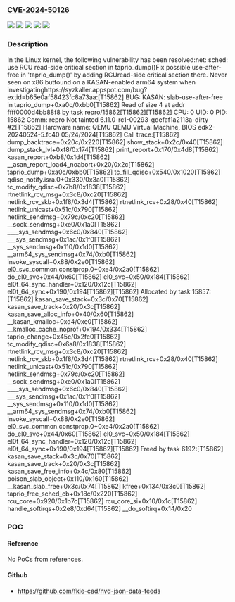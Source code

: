 ### [CVE-2024-50126](https://cve.mitre.org/cgi-bin/cvename.cgi?name=CVE-2024-50126)
![](https://img.shields.io/static/v1?label=Product&message=Linux&color=blue)
![](https://img.shields.io/static/v1?label=Version&message=&color=brightgreen)
![](https://img.shields.io/static/v1?label=Version&message=18cdd2f0998a4967b1fff4c43ed9aef049e42c39%20&color=brightgreen)
![](https://img.shields.io/static/v1?label=Version&message=6.1%20&color=brightgreen)
![](https://img.shields.io/static/v1?label=Vulnerability&message=n%2Fa&color=blue)

### Description

In the Linux kernel, the following vulnerability has been resolved:net: sched: use RCU read-side critical section in taprio_dump()Fix possible use-after-free in 'taprio_dump()' by adding RCUread-side critical section there. Never seen on x86 butfound on a KASAN-enabled arm64 system when investigatinghttps://syzkaller.appspot.com/bug?extid=b65e0af58423fc8a73aa:[T15862] BUG: KASAN: slab-use-after-free in taprio_dump+0xa0c/0xbb0[T15862] Read of size 4 at addr ffff0000d4bb88f8 by task repro/15862[T15862][T15862] CPU: 0 UID: 0 PID: 15862 Comm: repro Not tainted 6.11.0-rc1-00293-gdefaf1a2113a-dirty #2[T15862] Hardware name: QEMU QEMU Virtual Machine, BIOS edk2-20240524-5.fc40 05/24/2024[T15862] Call trace:[T15862]  dump_backtrace+0x20c/0x220[T15862]  show_stack+0x2c/0x40[T15862]  dump_stack_lvl+0xf8/0x174[T15862]  print_report+0x170/0x4d8[T15862]  kasan_report+0xb8/0x1d4[T15862]  __asan_report_load4_noabort+0x20/0x2c[T15862]  taprio_dump+0xa0c/0xbb0[T15862]  tc_fill_qdisc+0x540/0x1020[T15862]  qdisc_notify.isra.0+0x330/0x3a0[T15862]  tc_modify_qdisc+0x7b8/0x1838[T15862]  rtnetlink_rcv_msg+0x3c8/0xc20[T15862]  netlink_rcv_skb+0x1f8/0x3d4[T15862]  rtnetlink_rcv+0x28/0x40[T15862]  netlink_unicast+0x51c/0x790[T15862]  netlink_sendmsg+0x79c/0xc20[T15862]  __sock_sendmsg+0xe0/0x1a0[T15862]  ____sys_sendmsg+0x6c0/0x840[T15862]  ___sys_sendmsg+0x1ac/0x1f0[T15862]  __sys_sendmsg+0x110/0x1d0[T15862]  __arm64_sys_sendmsg+0x74/0xb0[T15862]  invoke_syscall+0x88/0x2e0[T15862]  el0_svc_common.constprop.0+0xe4/0x2a0[T15862]  do_el0_svc+0x44/0x60[T15862]  el0_svc+0x50/0x184[T15862]  el0t_64_sync_handler+0x120/0x12c[T15862]  el0t_64_sync+0x190/0x194[T15862][T15862] Allocated by task 15857:[T15862]  kasan_save_stack+0x3c/0x70[T15862]  kasan_save_track+0x20/0x3c[T15862]  kasan_save_alloc_info+0x40/0x60[T15862]  __kasan_kmalloc+0xd4/0xe0[T15862]  __kmalloc_cache_noprof+0x194/0x334[T15862]  taprio_change+0x45c/0x2fe0[T15862]  tc_modify_qdisc+0x6a8/0x1838[T15862]  rtnetlink_rcv_msg+0x3c8/0xc20[T15862]  netlink_rcv_skb+0x1f8/0x3d4[T15862]  rtnetlink_rcv+0x28/0x40[T15862]  netlink_unicast+0x51c/0x790[T15862]  netlink_sendmsg+0x79c/0xc20[T15862]  __sock_sendmsg+0xe0/0x1a0[T15862]  ____sys_sendmsg+0x6c0/0x840[T15862]  ___sys_sendmsg+0x1ac/0x1f0[T15862]  __sys_sendmsg+0x110/0x1d0[T15862]  __arm64_sys_sendmsg+0x74/0xb0[T15862]  invoke_syscall+0x88/0x2e0[T15862]  el0_svc_common.constprop.0+0xe4/0x2a0[T15862]  do_el0_svc+0x44/0x60[T15862]  el0_svc+0x50/0x184[T15862]  el0t_64_sync_handler+0x120/0x12c[T15862]  el0t_64_sync+0x190/0x194[T15862][T15862] Freed by task 6192:[T15862]  kasan_save_stack+0x3c/0x70[T15862]  kasan_save_track+0x20/0x3c[T15862]  kasan_save_free_info+0x4c/0x80[T15862]  poison_slab_object+0x110/0x160[T15862]  __kasan_slab_free+0x3c/0x74[T15862]  kfree+0x134/0x3c0[T15862]  taprio_free_sched_cb+0x18c/0x220[T15862]  rcu_core+0x920/0x1b7c[T15862]  rcu_core_si+0x10/0x1c[T15862]  handle_softirqs+0x2e8/0xd64[T15862]  __do_softirq+0x14/0x20

### POC

#### Reference
No PoCs from references.

#### Github
- https://github.com/fkie-cad/nvd-json-data-feeds

